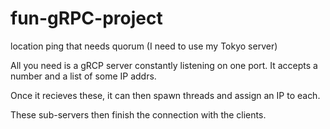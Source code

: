 # fun-gRPC-project
location ping that needs quorum (I need to use my Tokyo server)

All you need is a gRCP server constantly listening on one port. It accepts a number and a list of some IP addrs.

Once it recieves these, it can then spawn threads and assign an IP to each. 

These sub-servers then finish the connection with the clients.
